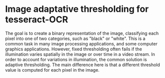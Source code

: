 # Image adaptative thresholding for tesseract-OCR
The goal is to create a binary representation of the image, classifying each pixel into one of two categories, such as "black" or "white". This is a common task in many image processing applications, and some computer graphics applications. However, fixed thresholding often fails if the illumination varies spatially in the image or over time in a video stream. In order to account for variations in illumination, the common solution is adaptive thresholding. The main difference here is that a different threshold value is computed for each pixel in the image.
